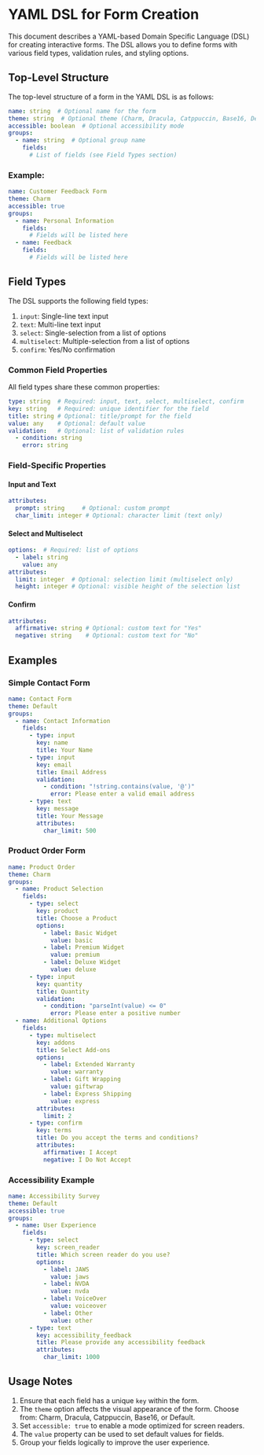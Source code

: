 # YAML DSL for Form Creation

This document describes a YAML-based Domain Specific Language (DSL) for creating interactive forms. The DSL allows you to define forms with various field types, validation rules, and styling options.

## Top-Level Structure

The top-level structure of a form in the YAML DSL is as follows:

```yaml
name: string  # Optional name for the form
theme: string  # Optional theme (Charm, Dracula, Catppuccin, Base16, Default)
accessible: boolean  # Optional accessibility mode
groups:
  - name: string  # Optional group name
    fields:
      # List of fields (see Field Types section)
```

### Example:

```yaml
name: Customer Feedback Form
theme: Charm
accessible: true
groups:
  - name: Personal Information
    fields:
      # Fields will be listed here
  - name: Feedback
    fields:
      # Fields will be listed here
```

## Field Types

The DSL supports the following field types:

1. `input`: Single-line text input
2. `text`: Multi-line text input
3. `select`: Single-selection from a list of options
4. `multiselect`: Multiple-selection from a list of options
5. `confirm`: Yes/No confirmation

### Common Field Properties

All field types share these common properties:

```yaml
type: string  # Required: input, text, select, multiselect, confirm
key: string   # Required: unique identifier for the field
title: string # Optional: title/prompt for the field
value: any    # Optional: default value
validation:   # Optional: list of validation rules
  - condition: string
    error: string
```

### Field-Specific Properties

#### Input and Text

```yaml
attributes:
  prompt: string     # Optional: custom prompt
  char_limit: integer # Optional: character limit (text only)
```

#### Select and Multiselect

```yaml
options:  # Required: list of options
  - label: string
    value: any
attributes:
  limit: integer  # Optional: selection limit (multiselect only)
  height: integer # Optional: visible height of the selection list
```

#### Confirm

```yaml
attributes:
  affirmative: string # Optional: custom text for "Yes"
  negative: string    # Optional: custom text for "No"
```

## Examples

### Simple Contact Form

```yaml
name: Contact Form
theme: Default
groups:
  - name: Contact Information
    fields:
      - type: input
        key: name
        title: Your Name
      - type: input
        key: email
        title: Email Address
        validation:
          - condition: "!string.contains(value, '@')"
            error: Please enter a valid email address
      - type: text
        key: message
        title: Your Message
        attributes:
          char_limit: 500
```

### Product Order Form

```yaml
name: Product Order
theme: Charm
groups:
  - name: Product Selection
    fields:
      - type: select
        key: product
        title: Choose a Product
        options:
          - label: Basic Widget
            value: basic
          - label: Premium Widget
            value: premium
          - label: Deluxe Widget
            value: deluxe
      - type: input
        key: quantity
        title: Quantity
        validation:
          - condition: "parseInt(value) <= 0"
            error: Please enter a positive number
  - name: Additional Options
    fields:
      - type: multiselect
        key: addons
        title: Select Add-ons
        options:
          - label: Extended Warranty
            value: warranty
          - label: Gift Wrapping
            value: giftwrap
          - label: Express Shipping
            value: express
        attributes:
          limit: 2
      - type: confirm
        key: terms
        title: Do you accept the terms and conditions?
        attributes:
          affirmative: I Accept
          negative: I Do Not Accept
```

### Accessibility Example

```yaml
name: Accessibility Survey
theme: Default
accessible: true
groups:
  - name: User Experience
    fields:
      - type: select
        key: screen_reader
        title: Which screen reader do you use?
        options:
          - label: JAWS
            value: jaws
          - label: NVDA
            value: nvda
          - label: VoiceOver
            value: voiceover
          - label: Other
            value: other
      - type: text
        key: accessibility_feedback
        title: Please provide any accessibility feedback
        attributes:
          char_limit: 1000
```

## Usage Notes

1. Ensure that each field has a unique `key` within the form.
2. The `theme` option affects the visual appearance of the form. Choose from: Charm, Dracula, Catppuccin, Base16, or Default.
3. Set `accessible: true` to enable a mode optimized for screen readers.
4. The `value` property can be used to set default values for fields.
5. Group your fields logically to improve the user experience.
